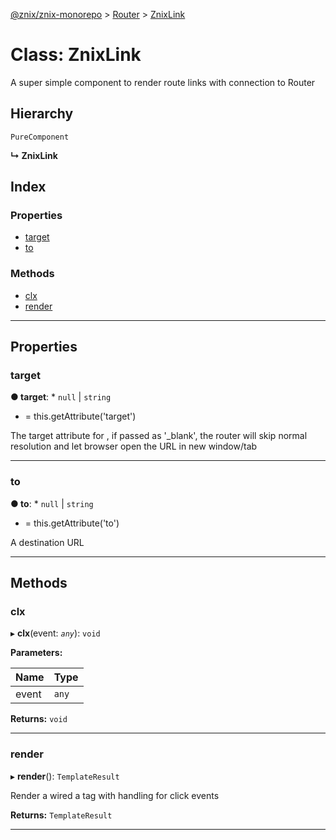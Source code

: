 [@znix/znix-monorepo](../README.md) > [Router](../modules/router.md) > [ZnixLink](../classes/router.znixlink.md)

# Class: ZnixLink

A super simple component to render route links with connection to Router

## Hierarchy

 `PureComponent`

**↳ ZnixLink**

## Index

### Properties

* [target](router.znixlink.md#target)
* [to](router.znixlink.md#to)

### Methods

* [clx](router.znixlink.md#clx)
* [render](router.znixlink.md#render)

---

## Properties

<a id="target"></a>

###  target

**● target**: * `null` &#124; `string`
* =  this.getAttribute('target')

The target attribute for , if passed as '\_blank', the router will skip normal resolution and let browser open the URL in new window/tab

___
<a id="to"></a>

###  to

**● to**: * `null` &#124; `string`
* =  this.getAttribute('to')

A destination URL

___

## Methods

<a id="clx"></a>

###  clx

▸ **clx**(event: *`any`*): `void`

**Parameters:**

| Name | Type |
| ------ | ------ |
| event | `any` |

**Returns:** `void`

___
<a id="render"></a>

###  render

▸ **render**(): `TemplateResult`

Render a wired a tag with handling for click events

**Returns:** `TemplateResult`

___


